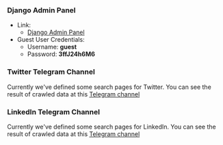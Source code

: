 ### Django Admin Panel

- Link:
    * [Django Admin Panel](https://social.m-gh.com/secret-admin/)
- Guest User Credentials:
    * Username: **guest**
    * Password: **3ffJ24h6M6**


### Twitter Telegram Channel
Currently we've defined some search pages for Twitter.
You can see the result of crawled data at this [Telegram channel](https://t.me/twitter_python)

### LinkedIn Telegram Channel
Currently we've defined some search pages for LinkedIn.
You can see the result of crawled data at this [Telegram channel](https://t.me/twitter_python)